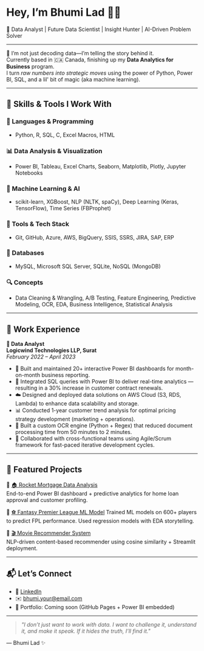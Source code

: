 # Hey, I’m Bhumi Lad 👋🏽  
🎯 Data Analyst | Future Data Scientist | Insight Hunter | AI-Driven Problem Solver

---

🌟 I’m not just decoding data—I’m telling the story behind it.  
Currently based in 🇨🇦 Canada, finishing up my **Data Analytics for Business** program.  
I turn *raw numbers into strategic moves* using the power of Python, Power BI, SQL, and a lil' bit of magic (aka machine learning).

---

## 🧠 Skills & Tools I Work With

### 🚀 Languages & Programming
- Python, R, SQL, C, Excel Macros, HTML

### 📊 Data Analysis & Visualization
- Power BI, Tableau, Excel Charts, Seaborn, Matplotlib, Plotly, Jupyter Notebooks

### 🧠 Machine Learning & AI
- scikit-learn, XGBoost, NLP (NLTK, spaCy), Deep Learning (Keras, TensorFlow), Time Series (FBProphet)

### 🏢 Tools & Tech Stack
- Git, GitHub, Azure, AWS, BigQuery, SSIS, SSRS, JIRA, SAP, ERP

### 💾 Databases
- MySQL, Microsoft SQL Server, SQLite, NoSQL (MongoDB)

### 🔍 Concepts
- Data Cleaning & Wrangling, A/B Testing, Feature Engineering, Predictive Modeling, OCR, EDA, Business Intelligence, Statistical Analysis


---

## 💼 Work Experience

**📍 Data Analyst**  
**Logicwind Technologies LLP, Surat**  
_February 2022 – April 2023_

- 🧾 Built and maintained 20+ interactive Power BI dashboards for month-on-month business reporting.
- 🔗 Integrated SQL queries with Power BI to deliver real-time analytics — resulting in a 30% increase in customer contract renewals.
- ☁️ Designed and deployed data solutions on AWS Cloud (S3, RDS, Lambda) to enhance data scalability and storage.
- 📊 Conducted 1-year customer trend analysis for optimal pricing strategy development (marketing + operations).
- 🧠 Built a custom OCR engine (Python + Regex) that reduced document processing time from 50 minutes to 2 minutes.
- 🤝 Collaborated with cross-functional teams using Agile/Scrum framework for fast-paced iterative development cycles.


---

## 📂 Featured Projects

🔹 [🏠 Rocket Mortgage Data Analysis](https://github.com/...)  
End-to-end Power BI dashboard + predictive analytics for home loan approval and customer profiling.

🔹 [⚽ Fantasy Premier League ML Model]([https://github.com/...](https://github.com/bhumilad/FPL))  
Trained ML models on 600+ players to predict FPL performance. Used regression models with EDA storytelling.

🔹 [🎬 Movie Recommender System](https://github.com/...)  
NLP-driven content-based recommender using cosine similarity + Streamlit deployment.

---

## 📬 Let’s Connect
- 🔗 [LinkedIn](https://www.linkedin.com/in/bhumi-lad)
- ✉️ bhumi.your@email.com
- 🚀 Portfolio: Coming soon (GitHub Pages + Power BI embedded)

---

> *"I don’t just want to work with data. I want to challenge it, understand it, and make it speak. If it hides the truth, I’ll find it."*  

— Bhumi Lad ✨
